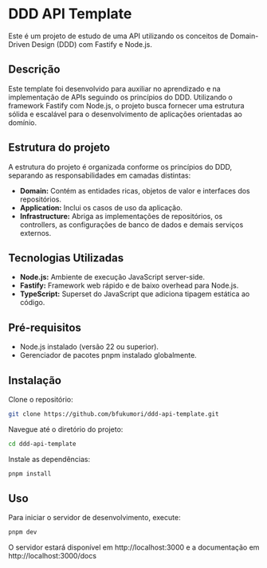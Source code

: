 # DDD API Template
Este é um projeto de estudo de uma API utilizando os conceitos de Domain-Driven Design (DDD) com Fastify e Node.js.

## Descrição
Este template foi desenvolvido para auxiliar no aprendizado e na implementação de APIs seguindo os princípios do DDD. Utilizando o framework Fastify com Node.js, o projeto busca fornecer uma estrutura sólida e escalável para o desenvolvimento de aplicações orientadas ao domínio.

## Estrutura do projeto
A estrutura do projeto é organizada conforme os princípios do DDD, separando as responsabilidades em camadas distintas:
- **Domain:** Contém as entidades ricas, objetos de valor e interfaces dos repositórios.
- **Application:** Inclui os casos de uso da aplicação.
- **Infrastructure:** Abriga as implementações de repositórios, os controllers, as configurações de banco de dados e demais serviços externos.

## Tecnologias Utilizadas
- **Node.js:** Ambiente de execução JavaScript server-side.
- **Fastify:** Framework web rápido e de baixo overhead para Node.js.
- **TypeScript:** Superset do JavaScript que adiciona tipagem estática ao código.

## Pré-requisitos
- Node.js instalado (versão 22 ou superior).
- Gerenciador de pacotes pnpm instalado globalmente.

## Instalação
Clone o repositório:
```bash
git clone https://github.com/bfukumori/ddd-api-template.git
```

Navegue até o diretório do projeto:
```bash
cd ddd-api-template
```

Instale as dependências:
```bash
pnpm install
```

## Uso
Para iniciar o servidor de desenvolvimento, execute:
```bash
pnpm dev
```

O servidor estará disponível em http://localhost:3000 e a documentação em http://localhost:3000/docs